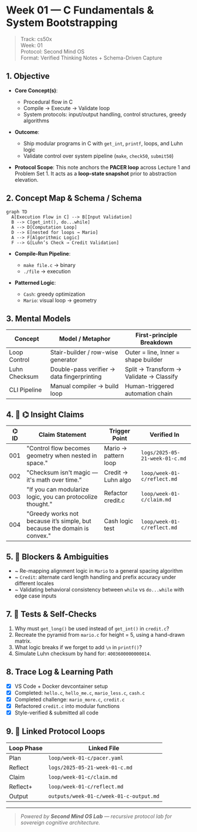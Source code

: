# Week 01 — C Fundamentals & System Bootstrapping

> Track: cs50x  
> Week: 01  
> Protocol: Second Mind OS  
> Format: Verified Thinking Notes + Schema-Driven Capture

## 1. Objective

- **Core Concept(s)**:

  - Procedural flow in C
  - Compile → Execute → Validate loop
  - System protocols: input/output handling, control structures, greedy algorithms

- **Outcome**:

  - Ship modular programs in C with `get_int`, `printf`, loops, and Luhn logic
  - Validate control over system pipeline (`make`, `check50`, `submit50`)

- **Protocol Scope**:
  This note anchors the **PACER loop** across Lecture 1 and Problem Set 1. It acts as a **loop-state snapshot** prior to abstraction elevation.

## 2. Concept Map & Schema / Schema

```mermaid
graph TD
  A[Execution Flow in C] --> B[Input Validation]
  B --> C[get_int(), do...while]
  A --> D[Computation Loop]
  D --> E[nested for loops → Mario]
  A --> F[Algorithmic Logic]
  F --> G[Luhn’s Check → Credit Validation]
```

- **Compile-Run Pipeline**:

  - `make file.c` → binary
  - `./file` → execution

- **Patterned Logic**:

  - `Cash`: greedy optimization
  - `Mario`: visual loop → geometry

## 3. Mental Models

| Concept       | Model / Metaphor                           | First-principle Breakdown               |
| ------------- | ------------------------------------------ | --------------------------------------- |
| Loop Control  | Stair-builder / row-wise generator         | Outer = line, Inner = shape builder     |
| Luhn Checksum | Double-pass verifier → data fingerprinting | Split → Transform → Validate → Classify |
| CLI Pipeline  | Manual compiler → build loop               | Human-triggered automation chain        |

## 4. 📣 ⌬ Insight Claims

| ⌬ ID | Claim Statement                                                           | Trigger Point        | Verified In                    |
| ---- | ------------------------------------------------------------------------- | -------------------- | ------------------------------ |
| 001  | "Control flow becomes geometry when nested in space."                     | Mario → pattern loop | `logs/2025-05-21-week-01-c.md` |
| 002  | "Checksum isn't magic — it's math over time."                             | Credit → Luhn algo   | `loop/week-01-c/reflect.md`    |
| 003  | "If you can modularize logic, you can protocolize thought."               | Refactor credit.c    | `loop/week-01-c/claim.md`      |
| 004  | "Greedy works not because it’s simple, but because the domain is convex." | Cash logic test      | `loop/week-01-c/reflect.md`    |

## 5. 🚧 Blockers & Ambiguities

- \~ Re-mapping alignment logic in `Mario` to a general spacing algorithm
- \~ `Credit`: alternate card length handling and prefix accuracy under different locales
- \~ Validating behavioral consistency between `while` vs `do...while` with edge case inputs

## 7. 🧪 Tests & Self-Checks

1. Why must `get_long()` be used instead of `get_int()` in `credit.c`?
2. Recreate the pyramid from `mario.c` for height = 5, using a hand-drawn matrix.
3. What logic breaks if we forget to add `\n` in `printf()`?
4. Simulate Luhn checksum by hand for: `4003600000000014`.

## 8. Trace Log & Learning Path

- [x] VS Code + Docker devcontainer setup
- [x] Completed: `hello.c`, `hello_me.c`, `mario_less.c`, `cash.c`
- [x] Completed challenge: `mario_more.c`, `credit.c`
- [x] Refactored `credit.c` into modular functions
- [x] Style-verified & submitted all code

## 9. 🔁 Linked Protocol Loops

| Loop Phase | Linked File                             |
| ---------- | --------------------------------------- |
| Plan       | `loop/week-01-c/pacer.yaml`             |
| Reflect    | `logs/2025-05-21-week-01-c.md`          |
| Claim      | `loop/week-01-c/claim.md`               |
| Reflect+   | `loop/week-01-c/reflect.md`             |
| Output     | `outputs/week-01-c/week-01-c-output.md` |

---

> _Powered by **Second Mind OS Lab** — recursive protocol lab for sovereign cognitive architecture._
